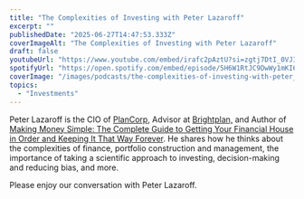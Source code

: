 ```yaml
---
title: "The Complexities of Investing with Peter Lazaroff"
excerpt: ""
publishedDate: "2025-06-27T14:47:53.333Z"
coverImageAlt: "The Complexities of Investing with Peter Lazaroff"
draft: false
youtubeUrl: "https://www.youtube.com/embed/irafc2pAztU?si=zgtj7DtI_0VJIkqi"
spotifyUrl: "https://open.spotify.com/embed/episode/5H6W1RtJC9DwWy1mKI68Yb"
coverImage: "/images/podcasts/the-complexities-of-investing-with-peter__6668ecdbeae4269044493898_65eb2a214d83ce6bd345de14_.png"
topics:
  - "Investments"
---
```

<p id="">Peter Lazaroff is the CIO of <a href="https://www.plancorp.com/" id="">⁠PlanCorp</a>⁠, Advisor at ⁠<a href="https://www.brightplan.com/" id="">Brightplan⁠,</a> and Author of ⁠<a href="https://www.amazon.com/dp/1119537878/ref=olp-opf-redir?aod=1&ie=UTF8&camp=1789&creative=9325&creativeASIN=1119537878&linkCode=am2&tag=lazaroff-20&linkId=6971d33c1dcb00c336bf50900969f779" id="">Making Money Simple: The Complete Guide to Getting Your Financial House in Order and Keeping It That Way Forever⁠</a>. He shares how he thinks about the complexities of finance, portfolio construction and management, the importance of taking a scientific approach to investing, decision-making and reducing bias, and more. </p><p id="">Please enjoy our conversation with Peter Lazaroff. </p>
